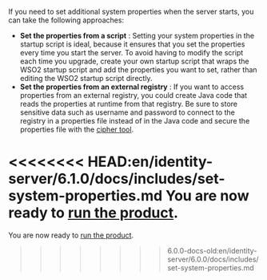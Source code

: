 If you need to set additional system properties when the server starts,
you can take the following approaches:

-   **Set the properties from a script** : Setting your system
    properties in the startup script is ideal, because it ensures that
    you set the properties every time you start the server. To avoid
    having to modify the script each time you upgrade, create your own startup script that wraps the WSO2 startup
    script and add the properties you want to set, rather than editing
    the WSO2 startup script directly.
-   **Set the properties from an external registry** : If you want to
    access properties from an external registry, you could create Java
    code that reads the properties at runtime from that registry. Be
    sure to store sensitive data such as username and password to
    connect to the registry in a properties file instead of in the Java
    code and secure the properties file with the [cipher tool](../../../deploy/security/encrypt-passwords-with-cipher-tool).

<<<<<<<< HEAD:en/identity-server/6.1.0/docs/includes/set-system-properties.md
You are now ready to [run the product](../../../deploy/get-started/run-the-product).
========
You are now ready to [run the product](../../../deploy/get-started/run-the-product).
>>>>>>>> 6.0.0-docs-old:en/identity-server/6.0.0/docs/includes/set-system-properties.md
